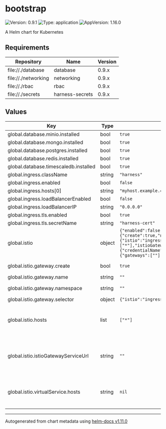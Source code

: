 # bootstrap

![Version: 0.9.1](https://img.shields.io/badge/Version-0.9.1-informational?style=flat-square) ![Type: application](https://img.shields.io/badge/Type-application-informational?style=flat-square) ![AppVersion: 1.16.0](https://img.shields.io/badge/AppVersion-1.16.0-informational?style=flat-square)

A Helm chart for Kubernetes

## Requirements

| Repository | Name | Version |
|------------|------|---------|
| file://./database | database | 0.9.x |
| file://./networking | networking | 0.9.x |
| file://./rbac | rbac | 0.9.x |
| file://./secrets | harness-secrets | 0.9.x |

## Values

| Key | Type | Default | Description |
|-----|------|---------|-------------|
| global.database.minio.installed | bool | `true` |  |
| global.database.mongo.installed | bool | `true` |  |
| global.database.postgres.installed | bool | `true` |  |
| global.database.redis.installed | bool | `true` |  |
| global.database.timescaledb.installed | bool | `true` |  |
| global.ingress.className | string | `"harness"` |  |
| global.ingress.enabled | bool | `false` |  |
| global.ingress.hosts[0] | string | `"myhost.example.com"` |  |
| global.ingress.loadBalancerEnabled | bool | `false` |  |
| global.ingress.loadBalancerIP | string | `"0.0.0.0"` |  |
| global.ingress.tls.enabled | bool | `true` |  |
| global.ingress.tls.secretName | string | `"harness-cert"` |  |
| global.istio | object | `{"enabled":false,"gateway":{"create":true,"name":"","namespace":"","port":443,"protocol":"HTTPS","selector":{"istio":"ingressgateway"}},"hosts":["*"],"istioGatewayServiceUrl":"","strict":false,"tls":{"credentialName":null,"minProtocolVersion":"TLSV1_2","mode":"SIMPLE"},"virtualService":{"gateways":[""],"hosts":null}}` | Istio Ingress Settings |
| global.istio.gateway.create | bool | `true` | Enable to create istio-system gateway |
| global.istio.gateway.name | string | `""` | override the name of gateway |
| global.istio.gateway.namespace | string | `""` | override the name of namespace to deploy gateway |
| global.istio.gateway.selector | object | `{"istio":"ingressgateway"}` | adds a gateway selector |
| global.istio.hosts | list | `["*"]` | add global.istio.istioGatewayServiceUrl in hosts if global.istio.istioGatewayServiceUrl is not empty. |
| global.istio.istioGatewayServiceUrl | string | `""` | set to istio gateway's k8s service FQDN for internal use case. eg "internal-istio-gateway.istio-system.svc.cluster.local" If not set, internal request routing would happen via global.loadbalancerUrl |
| global.istio.virtualService.hosts | string | `nil` | add global.istio.istioGatewayServiceUrl in hosts if global.istio.istioGatewayServiceUrl is not empty. |

----------------------------------------------
Autogenerated from chart metadata using [helm-docs v1.11.0](https://github.com/norwoodj/helm-docs/releases/v1.11.0)
